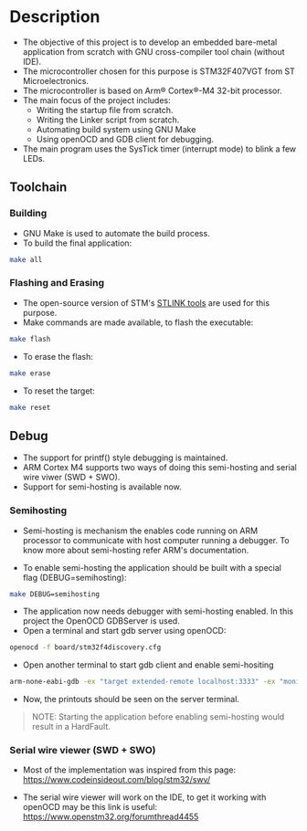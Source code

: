 # Description
 
- The objective of this project is to develop an embedded bare-metal application
 from scratch with GNU cross-compiler tool chain (without IDE).
- The microcontroller chosen for this purpose is STM32F407VGT from ST Microelectronics.
- The microcontroller is based on Arm® Cortex®-M4 32-bit processor.
- The main focus of the project includes:
    - Writing the startup file from scratch.
	- Writing the Linker script from scratch.
	- Automating build system using GNU Make
	- Using openOCD and GDB client for debugging.
- The main program uses the SysTick timer (interrupt mode) to blink a few LEDs.

## Toolchain

### Building
- GNU Make is used to automate the build process.
- To build the final application:
```bash
make all
```
### Flashing and Erasing
- The open-source version of STM's [STLINK tools](https://github.com/stlink-org/stlink) are used for this purpose.
- Make commands are made available, to flash the executable:
```bash
make flash
```
- To erase the flash:
```bash
make erase
```
- To reset the target:
```bash
make reset
```

## Debug

- The support for printf() style debugging is maintained.
- ARM Cortex M4 supports two ways of doing this semi-hosting and serial wire viwer (SWD + SWO).
- Support for semi-hosting is available now.

### Semihosting
- Semi-hosting is mechanism the enables code running on ARM processor to communicate with
 host computer running a debugger. To know more about semi-hosting refer ARM's documentation.

- To enable semi-hosting the application should be built with a special flag (DEBUG=semihosting):

```bash
make DEBUG=semihosting
```
- The application now needs debugger with semi-hosting enabled. In this project the OpenOCD
 GDBServer is used.
- Open a terminal and start gdb server using openOCD:
```bash
openocd -f board/stm32f4discovery.cfg
```
- Open another terminal to start gdb client and enable semi-hositing
```bash
arm-none-eabi-gdb -ex "target extended-remote localhost:3333" -ex "monitor reset halt" -ex "monitor arm semihosting enable"
```
- Now, the printouts should be seen on the server terminal.

> NOTE: Starting the application before enabling semi-hosting would result in a HardFault.

### Serial wire viewer (SWD + SWO)
- Most of the implementation was inspired from this page:
https://www.codeinsideout.com/blog/stm32/swv/

- The serial wire viewer will work on the IDE, to get it working
with openOCD may be this link is useful:
https://www.openstm32.org/forumthread4455
